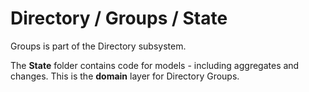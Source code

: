 # Directory / Groups / State

Groups is part of the Directory subsystem.
  
The **State** folder contains code for models - including aggregates and changes. This is the **domain** layer for Directory Groups.
